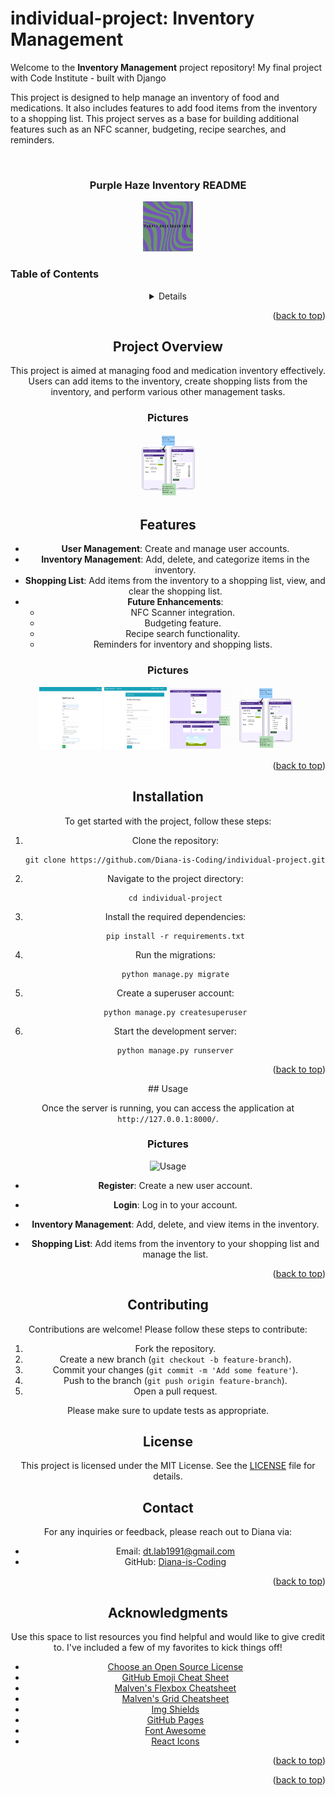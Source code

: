 # individual-project: Inventory Management
Welcome to the **Inventory Management** project repository! My final project with Code Institute - built with Django

This project is designed to help manage an inventory of food and medications. It also includes features to add food items from the inventory to a shopping list. This project serves as a base for building additional features such as an NFC scanner, budgeting, recipe searches, and reminders.

<br />
<!-- Logo -->
<h3 align="center">Purple Haze Inventory README</h3>
<div align="center">
  <a href="https://individual-project-l6gj.onrender.com">
    <img src="static/media/README/logo.png" alt="Logo" width="80" height="80">
  </a>

<!-- Table of Contents -->
<h3 align="left">Table of Contents</h3>
<details>
  <ol>
    <li><a href="#project-overview">Project Overview</a></li>
    <li><a href="#features">Features</a></li>
    <li><a href="#usage">Usage</a></li>
    <li><a href="#installation">Installation</a></li>
    <li><a href="#roadmap">Roadmap</a></li>
    <li><a href="#contributing">Contributing</a></li>
    <li><a href="#license">License</a></li>  
    <li><a href="#contact">Contact</a></li>
    <li><a href="#acknowledgments">Acknowledgments</a></li>
  </ol>
</details>


<p align="right">(<a href="#readme-top">back to top</a>)</p>

<!-- ABOUT THE PROJECT -->
## Project Overview

This project is aimed at managing food and medication inventory effectively. Users can add items to the inventory, create shopping lists from the inventory, and perform various other management tasks.


### Pictures
<img src="static/media/README/phone_view.PNG" alt="Over View Picture" width="100" height="100">


## Features

- **User Management**: Create and manage user accounts.
- **Inventory Management**: Add, delete, and categorize items in the inventory.
- **Shopping List**: Add items from the inventory to a shopping list, view, and clear the shopping list.
- **Future Enhancements**:
  - NFC Scanner integration.
  - Budgeting feature.
  - Recipe search functionality.
  - Reminders for inventory and shopping lists.

### Pictures
<img src="static/media/README/registration page before CSS.PNG" alt="Feature" width="100" height="100">
<img src="static/media/README/userprofile update form.PNG" alt="Feature" width="100" height="100">
<img src="static/media/README/dashboards.PNG" alt="Feature" width="100" height="100">
<img src="static/media/README/phone_view.PNG" alt="Feature" width="100" height="100">


<p align="right">(<a href="#readme-top">back to top</a>)</p>

## Installation

To get started with the project, follow these steps:

1. Clone the repository:
    ```
    git clone https://github.com/Diana-is-Coding/individual-project.git
    ```

2. Navigate to the project directory:
    ```
    cd individual-project
    ```

3. Install the required dependencies:
    ```
    pip install -r requirements.txt
    ```

4. Run the migrations:
    ```
    python manage.py migrate
    ```

5. Create a superuser account:
    ```
    python manage.py createsuperuser
    ```

6. Start the development server:
    ```
    python manage.py runserver
    ```

<p align="right">(<a href="#readme-top">back to top</a>)</p>
<!-- USAGE EXAMPLES -->
## Usage

Once the server is running, you can access the application at `http://127.0.0.1:8000/`. 

### Pictures

![Usage](path/to/usage_image.png)  <!-- Add your usage image here -->

- **Register**: Create a new user account.


- **Login**: Log in to your account.


- **Inventory Management**: Add, delete, and view items in the inventory.


- **Shopping List**: Add items from the inventory to your shopping list and manage the list.



<p align="right">(<a href="#readme-top">back to top</a>)</p>


## Contributing

Contributions are welcome! Please follow these steps to contribute:

1. Fork the repository.
2. Create a new branch (`git checkout -b feature-branch`).
3. Commit your changes (`git commit -m 'Add some feature'`).
4. Push to the branch (`git push origin feature-branch`).
5. Open a pull request.

Please make sure to update tests as appropriate.

## License

This project is licensed under the MIT License. See the [LICENSE](LICENSE) file for details.

## Contact

For any inquiries or feedback, please reach out to Diana via:

- Email: [dt.lab1991@gmail.com](mailto:dt.lab1991@gmail.com)
- GitHub: [Diana-is-Coding](https://github.com/Diana-is-Coding)


<p align="right">(<a href="#readme-top">back to top</a>)</p>



<!-- ACKNOWLEDGMENTS -->
## Acknowledgments

Use this space to list resources you find helpful and would like to give credit to. I've included a few of my favorites to kick things off!

* [Choose an Open Source License](https://choosealicense.com)
* [GitHub Emoji Cheat Sheet](https://www.webpagefx.com/tools/emoji-cheat-sheet)
* [Malven's Flexbox Cheatsheet](https://flexbox.malven.co/)
* [Malven's Grid Cheatsheet](https://grid.malven.co/)
* [Img Shields](https://shields.io)
* [GitHub Pages](https://pages.github.com)
* [Font Awesome](https://fontawesome.com)
* [React Icons](https://react-icons.github.io/react-icons/search)

<p align="right">(<a href="#readme-top">back to top</a>)</p>



<!-- MARKDOWN LINKS & IMAGES -->
<!-- https://www.markdownguide.org/basic-syntax/#reference-style-links -->
[contributors-shield]: https://img.shields.io/github/contributors/othneildrew/Best-README-Template.svg?style=for-the-badge
[contributors-url]: https://github.com/othneildrew/Best-README-Template/graphs/contributors
[forks-shield]: https://img.shields.io/github/forks/othneildrew/Best-README-Template.svg?style=for-the-badge
[forks-url]: https://github.com/othneildrew/Best-README-Template/network/members
[stars-shield]: https://img.shields.io/github/stars/othneildrew/Best-README-Template.svg?style=for-the-badge
[stars-url]: https://github.com/othneildrew/Best-README-Template/stargazers
[issues-shield]: https://img.shields.io/github/issues/othneildrew/Best-README-Template.svg?style=for-the-badge
[issues-url]: https://github.com/othneildrew/Best-README-Template/issues
[license-shield]: https://img.shields.io/github/license/othneildrew/Best-README-Template.svg?style=for-the-badge
[license-url]: https://github.com/othneildrew/Best-README-Template/blob/master/LICENSE.txt
[linkedin-shield]: https://img.shields.io/badge/-LinkedIn-black.svg?style=for-the-badge&logo=linkedin&colorB=555
[linkedin-url]: https://linkedin.com/in/othneildrew
[product-screenshot]: images/screenshot.png
[Next.js]: https://img.shields.io/badge/next.js-000000?style=for-the-badge&logo=nextdotjs&logoColor=white
[Next-url]: https://nextjs.org/
[React.js]: https://img.shields.io/badge/React-20232A?style=for-the-badge&logo=react&logoColor=61DAFB
[React-url]: https://reactjs.org/
[Vue.js]: https://img.shields.io/badge/Vue.js-35495E?style=for-the-badge&logo=vuedotjs&logoColor=4FC08D
[Vue-url]: https://vuejs.org/
[Angular.io]: https://img.shields.io/badge/Angular-DD0031?style=for-the-badge&logo=angular&logoColor=white
[Angular-url]: https://angular.io/
[Svelte.dev]: https://img.shields.io/badge/Svelte-4A4A55?style=for-the-badge&logo=svelte&logoColor=FF3E00
[Svelte-url]: https://svelte.dev/
[Laravel.com]: https://img.shields.io/badge/Laravel-FF2D20?style=for-the-badge&logo=laravel&logoColor=white
[Laravel-url]: https://laravel.com
[Bootstrap.com]: https://img.shields.io/badge/Bootstrap-563D7C?style=for-the-badge&logo=bootstrap&logoColor=white
[Bootstrap-url]: https://getbootstrap.com
[JQuery.com]: https://img.shields.io/badge/jQuery-0769AD?style=for-the-badge&logo=jquery&logoColor=white
[JQuery-url]: https://jquery.com 

<p align="right">(<a href="#readme-top">back to top</a>)</p>